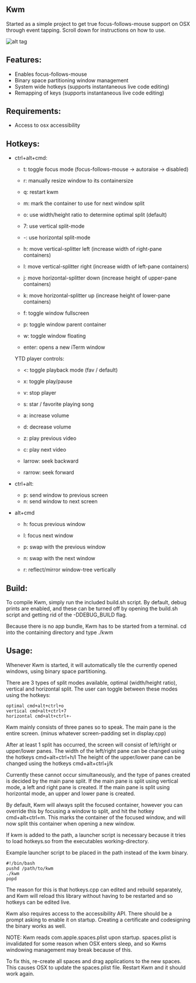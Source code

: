 ## Kwm

Started as a simple project to get true focus-follows-mouse support on OSX through event tapping.
Scroll down for instructions on how to use.

![alt tag](https://cloud.githubusercontent.com/assets/6175959/11390251/8c8b6952-9348-11e5-9e4d-e77152f7536f.png)

## Features:
- Enables focus-follows-mouse
- Binary space partitioning window management
- System wide hotkeys (supports instantaneous live code editing)
- Remapping of keys (supports instantaneous live code editing)

## Requirements:
- Access to osx accessibility

## Hotkeys:
- ctrl+alt+cmd:
    - t: toggle focus mode (focus-follows-mouse -> autoraise -> disabled)
    - r: manually resize window to its containersize
    - q: restart kwm

    - m: mark the container to use for next window split

    - o: use width/height ratio to determine optimal split (default)
    - 7: use vertical split-mode
    - -: use horizontal split-mode

    - h: move vertical-splitter left
         (increase width of right-pane containers)

    - l: move vertical-splitter right
         (increase width of left-pane containers)

    - j: move horizontal-splitter down
         (increase height of upper-pane containers)

    - k: move horizontal-splitter up
         (increase height of lower-pane containers)

    - f: toggle window fullscreen
    - p: toggle window parent container
    - w: toggle window floating
    - enter: opens a new iTerm window

    YTD player controls:
    - <: toggle playback mode (fav / default)
    - x: toggle play/pause
    - v: stop player

    - s: star / favorite playing song

    - a: increase volume
    - d: decrease volume
    
    - z: play previous video
    - c: play next video

    - larrow: seek backward
    - rarrow: seek forward

- ctrl+alt:
    - p: send window to previous screen
    - n: send window to next screen

- alt+cmd
    - h: focus previous window
    - l: focus next window

    - p: swap with the previous window
    - n: swap with the next window

    - r: reflect/mirror window-tree vertically

## Build:

To compile Kwm, simply run the included build.sh script.
By default, debug prints are enabled, and these can be turned
off by opening the build.sh script and getting rid of the -DDEBUG_BUILD flag.

Because there is no app bundle, Kwm has to be started from
a terminal. cd into the containing directory and type ./kwm

## Usage:

Whenever Kwm is started, it will automatically tile the currently
opened windows, using binary space partitioning.

There are 3 types of split modes available, optimal (width/height ratio), vertical and horizontal split.
The user can toggle between these modes using the hotkeys:

    optimal cmd+alt+ctrl+o
    vertical cmd+alt+ctrl+7
    horizontal cmd+alt+ctrl+-

Kwm mainly consists of three panes so to speak. The main pane is the entire screen.
(minus whatever screen-padding set in display.cpp)

After at least 1 split has occurred, the screen will consist of left/right or upper/lower panes.
The width of the left/right pane can be changed using the hotkeys cmd+alt+ctrl+h/l
The height of the upper/lower pane can be changed using the hotkeys cmd+alt+ctrl+j/k

Currently these cannot occur simultaneously, and the type of panes created is decided by the main pane split.
If the main pane is split using vertical mode, a left and right pane is created.
If the main pane is split using horizontal mode, an upper and lower pane is created.

By default, Kwm will always split the focused container, however you can override this
by focusing a window to split, and hit the hotkey cmd+alt+ctrl+m.
This marks the container of the focused window, and will now split this container
when opening a new window.

If kwm is added to the path, a launcher script is necessary
because it tries to load hotkeys.so from the executables working-directory.

Example launcher script to be placed in the path instead of the kwm binary.

    #!/bin/bash
    pushd /path/to/kwm
    ./kwm
    popd

The reason for this is that hotkeys.cpp can edited and rebuild separately,
and Kwm will reload this library without having to be restarted and so
hotkeys can be edited live.

Kwm also requires access to the accessibility API.
There should be a prompt asking to enable it on startup.
Creating a certificate and codesigning the binary works as well.

NOTE:
Kwm reads com.apple.spaces.plist upon startup.
spaces.plist is invalidated for some reason when OSX
enters sleep, and so Kwms windowing management may break
because of this.

To fix this, re-create all spaces and drag applications to the new spaces.
This causes OSX to update the spaces.plist file.
Restart Kwm and it should work again.
